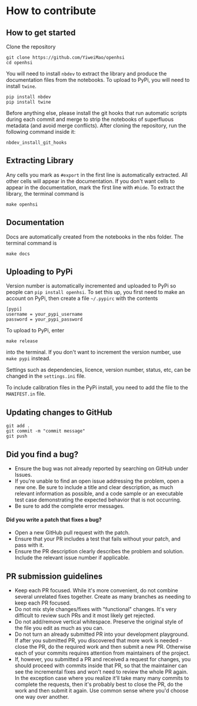 # How to contribute

## How to get started

Clone the repository
```
git clone https://github.com/YiweiMao/openhsi
cd openhsi
```

You will need to install `nbdev` to extract the library and produce the documentation files from the notebooks. To upload to PyPi, you will need to install `twine`.
```
pip install nbdev
pip install twine
```

Before anything else, please install the git hooks that run automatic scripts during each commit and merge to strip the notebooks of superfluous metadata (and avoid merge conflicts). After cloning the repository, run the following command inside it:
```
nbdev_install_git_hooks
```

## Extracting Library
Any cells you mark as `#export` in the first line is automatically extracted. All other cells will appear in the documentation. If you don't want cells to appear in the documentation, mark the first line with `#hide`. To extract the library, the terminal command is
```
make openhsi
```

## Documentation

Docs are automatically created from the notebooks in the nbs folder. The terminal command is
```
make docs
```

## Uploading to PyPi

Version number is automatically incremented and uploaded to PyPi so people can `pip install openhsi`. To set this up, you first need to make an account on PyPi, then create a file `~/.pypirc` with the contents
```
[pypi]
username = your_pypi_username
password = your_pypi_password
```

To upload to PyPi, enter
```
make release
```
into the terminal. If you don't want to increment the version number, use `make pypi` instead.

Settings such as dependencies, licence, version number, status, etc, can be changed in the `settings.ini` file.

To include calibration files in the PyPi install, you need to add the file to the `MANIFEST.in` file. 


## Updating changes to GitHub

```
git add .
git commit -m "commit message"
git push
```


## Did you find a bug?

* Ensure the bug was not already reported by searching on GitHub under Issues.
* If you're unable to find an open issue addressing the problem, open a new one. Be sure to include a title and clear description, as much relevant information as possible, and a code sample or an executable test case demonstrating the expected behavior that is not occurring.
* Be sure to add the complete error messages.

#### Did you write a patch that fixes a bug?

* Open a new GitHub pull request with the patch.
* Ensure that your PR includes a test that fails without your patch, and pass with it.
* Ensure the PR description clearly describes the problem and solution. Include the relevant issue number if applicable.

## PR submission guidelines

* Keep each PR focused. While it's more convenient, do not combine several unrelated fixes together. Create as many branches as needing to keep each PR focused.
* Do not mix style changes/fixes with "functional" changes. It's very difficult to review such PRs and it most likely get rejected.
* Do not add/remove vertical whitespace. Preserve the original style of the file you edit as much as you can.
* Do not turn an already submitted PR into your development playground. If after you submitted PR, you discovered that more work is needed - close the PR, do the required work and then submit a new PR. Otherwise each of your commits requires attention from maintainers of the project.
* If, however, you submitted a PR and received a request for changes, you should proceed with commits inside that PR, so that the maintainer can see the incremental fixes and won't need to review the whole PR again. In the exception case where you realize it'll take many many commits to complete the requests, then it's probably best to close the PR, do the work and then submit it again. Use common sense where you'd choose one way over another.



